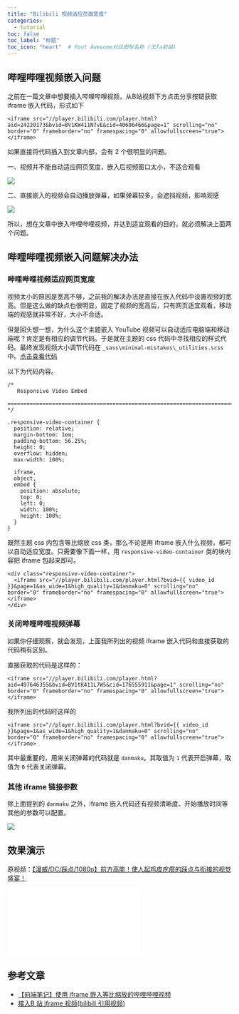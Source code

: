```yaml
---
title: "Bilibili 视频适应页面宽度"
categories:
  - tutorial
toc: false
toc_label: "标题"
toc_icon: "heart"  # Font Awesome对应图标名称 (无fa前缀)	
---
```

## 哔哩哔哩视频嵌入问题
之前在一篇文章中想要插入哔哩哔哩视频，从B站视频下方点击分享按钮获取 iframe 嵌入代码，形式如下

```
<iframe src="//player.bilibili.com/player.html?aid=24220173&bvid=BV1KW411N7vE&cid=40606466&page=1" scrolling="no" border="0" frameborder="no" framespacing="0" allowfullscreen="true"> </iframe>
```

如果直接将代码插入到文章内部，会有 2 个很明显的问题。

一、视频并不能自动适应网页宽度，嵌入后视频窗口太小，不适合观看

![](https://cdn.jsdelivr.net/gh/sunete/imghost/img2020-04-13_09-47-04.png)

二、直接嵌入的视频会自动播放弹幕，如果弹幕较多，会遮挡视频，影响观感

![](https://cdn.jsdelivr.net/gh/sunete/imghost/img20200413182227.png)

所以，想在文章中嵌入哔哩哔哩视频，并达到适宜观看的目的，就必须解决上面两个问题。

## 哔哩哔哩视频嵌入问题解决办法

### 哔哩哔哩视频适应网页宽度
视频太小的原因是宽高不够，之前我的解决办法是直接在嵌入代码中设置视频的宽高。但是这么做的缺点也很明显，固定了视频的宽高后，只有网页适宜观看，移动端的观感就非常不好，大小不合适。

但是回头想一想，为什么这个主题嵌入 YouTube 视频可以自动适应电脑端和移动端呢？肯定是有相应的调节代码。于是就在主题的 css 代码中寻找相应的样式代码。最终发现视频大小调节代码在 `_sass\minimal-mistakes\_utilities.scss` 中。[点击查看代码](https://github.com/sunete/sunete.github.io/blob/999d4aeba6e5772303668b1f26a0d74e71d99c69/_sass/minimal-mistakes/_utilities.scss#L538)

以下为代码内容。

```
/*
   Responsive Video Embed
   ========================================================================== */

.responsive-video-container {
  position: relative;
  margin-bottom: 1em;
  padding-bottom: 56.25%;
  height: 0;
  overflow: hidden;
  max-width: 100%;

  iframe,
  object,
  embed {
    position: absolute;
    top: 0;
    left: 0;
    width: 100%;
    height: 100%;
  }
}
```

既然主题 css 内包含等比缩放 css 类，那么不论是用 iframe 嵌入什么视频，都可以自动适应宽度。只需要像下面一样，用 `responsive-video-container` 类的块内容把 iframe 包起来即可。

```
<div class="responsive-video-container">
  <iframe src="//player.bilibili.com/player.html?bvid={{ video_id }}&page=1&as_wide=1&high_quality=1&danmaku=0" scrolling="no" border="0" frameborder="no" framespacing="0" allowfullscreen="true"> </iframe>
</div>
```

### 关闭哔哩哔哩视频弹幕
如果你仔细观察，就会发现，上面我所列出的视频 iframe 嵌入代码和直接获取的代码稍有区别。

直接获取的代码是这样的：
```
<iframe src="//player.bilibili.com/player.html?aid=497646355&bvid=BV1tK411L7W5&cid=176555911&page=1" scrolling="no" border="0" frameborder="no" framespacing="0" allowfullscreen="true"> </iframe>
```

我所列出的代码时这样的
```
<iframe src="//player.bilibili.com/player.html?bvid={{ video_id }}&page=1&as_wide=1&high_quality=1&danmaku=0" scrolling="no" border="0" frameborder="no" framespacing="0" allowfullscreen="true"> </iframe>
```
其中最重要的，用来关闭弹幕的代码就是 `danmaku`。其取值为 `1` 代表开启弹幕，取值为 `0` 代表关闭弹幕。

### 其他 iframe 链接参数
除上面提到的 `danmaku` 之外，iframe 嵌入代码还有视频清晰度、开始播放时间等其他的参数可以配置。

![](https://cdn.jsdelivr.net/gh/sunete/imghost/img20200413172503.png)

## 效果演示
原视频：[【漫威/DC/踩点/1080p】前方高能！使人起鸡皮疙瘩的踩点与衔接的视觉盛宴！](https://www.bilibili.com/video/BV1Vb41177ud)

<div class="responsive-video-container">
  <iframe src="//player.bilibili.com/player.html?aid=46996647&bvid=BV1Vb41177ud&cid=98464161&page=1&as_wide=1&high_quality=1&danmaku=0" scrolling="no" border="0" frameborder="no" framespacing="0" allowfullscreen="true"> </iframe>
</div>

## 参考文章
- [【前端笔记】使用 iframe 嵌入等比缩放的哔哩哔哩视频](https://blog.potatofield.cn/%e3%80%90%e5%89%8d%e7%ab%af%e7%ac%94%e8%ae%b0%e3%80%91%e4%bd%bf%e7%94%a8iframe%e5%b5%8c%e5%85%a5%e7%ad%89%e6%af%94%e7%bc%a9%e6%94%be%e7%9a%84%e5%93%94%e5%93%a9%e5%93%94%e5%93%a9%e8%a7%86%e9%a2%91/)
- [接入B 站 iframe 视频(bilibili 引用视频)](https://blog.csdn.net/xinshou_caizhu/article/details/94028606)